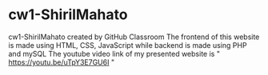 # cw1-ShirilMahato
cw1-ShirilMahato created by GitHub Classroom
The frontend of this website is made using HTML, CSS, JavaScript while backend is made using PHP and mySQL
The youtube video link of my presented website is " https://youtu.be/uTpY3E7GU6I " 
